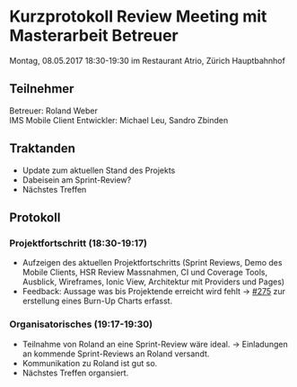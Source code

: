 # Kurzprotokoll Review Meeting mit Masterarbeit Betreuer

Montag, 08.05.2017 18:30-19:30 im Restaurant Atrio, Zürich Hauptbahnhof

## Teilnehmer
Betreuer: Roland Weber  
IMS Mobile Client Entwickler: Michael Leu, Sandro Zbinden

## Traktanden
- Update zum aktuellen Stand des Projekts
- Dabeisein am Sprint-Review?
- Nächstes Treffen

## Protokoll

### Projektfortschritt (18:30-19:17)
- Aufzeigen des aktuellen Projektfortschritts (Sprint Reviews, Demo des Mobile Clients, HSR Review Massnahmen, CI und Coverage Tools, Ausblick, Wireframes, Ionic View, Architektur mit Providers und Pages)
- Feedback: Aussage was bis Projektende erreicht wird fehlt → [#275](https://github.com/IMSmobile/app/issues/275) zur erstellung eines Burn-Up Charts erfasst.

### Organisatorisches (19:17-19:30)
- Teilnahme von Roland an eine Sprint-Review wäre ideal. → Einladungen an kommende Sprint-Reviews an Roland versandt.
- Kommunikation zu Roland ist gut so. 
- Nächstes Treffen organsiert.
